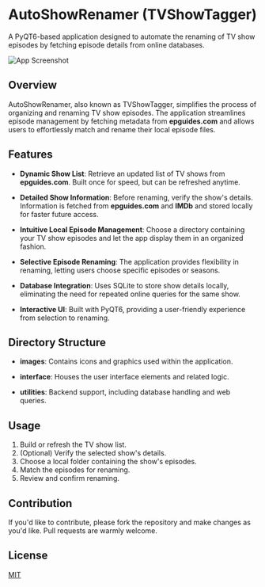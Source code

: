# AutoShowRenamer (TVShowTagger)

A PyQT6-based application designed to automate the renaming of TV show episodes by fetching episode details from online databases.

![App Screenshot](path_to_screenshot_if_you_have_one.png)

## Overview

AutoShowRenamer, also known as TVShowTagger, simplifies the process of organizing and renaming TV show episodes. The application streamlines episode management by fetching metadata from **epguides.com** and allows users to effortlessly match and rename their local episode files.

## Features

- **Dynamic Show List**: Retrieve an updated list of TV shows from **epguides.com**. Built once for speed, but can be refreshed anytime.
  
- **Detailed Show Information**: Before renaming, verify the show's details. Information is fetched from **epguides.com** and **IMDb** and stored locally for faster future access.

- **Intuitive Local Episode Management**: Choose a directory containing your TV show episodes and let the app display them in an organized fashion.

- **Selective Episode Renaming**: The application provides flexibility in renaming, letting users choose specific episodes or seasons.

- **Database Integration**: Uses SQLite to store show details locally, eliminating the need for repeated online queries for the same show.

- **Interactive UI**: Built with PyQT6, providing a user-friendly experience from selection to renaming.

## Directory Structure

- **images**: Contains icons and graphics used within the application.
  
- **interface**: Houses the user interface elements and related logic.
  
- **utilities**: Backend support, including database handling and web queries.

## Usage

1. Build or refresh the TV show list.
2. (Optional) Verify the selected show's details.
3. Choose a local folder containing the show's episodes.
4. Match the episodes for renaming.
5. Review and confirm renaming.

## Contribution

If you'd like to contribute, please fork the repository and make changes as you'd like. Pull requests are warmly welcome.

## License

[MIT](https://choosealicense.com/licenses/mit/)
